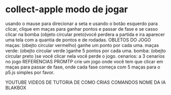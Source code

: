 # collect-apple                                                                                                                                                                                                                                                    modo de jogar 
usando o mause para direcionar a seta e usando o botão esquerdo para clicar, clique em maças para ganhar pontos e passar de fase e se casso clicar na bomba (objeto circular preto)você perdera a partida e ira aparecer uma tela com a quantia de pontos e de rodadas.                                                                                                                                                                                                                                                          OBLETOS DO JOGO 
maças: (obejto circular vermelho) ganhe um ponto por cada uma. 
maças verde: (obejto circular verde )ganhe 5 pontos por cada uma. 
 bomba: (obejto circular preto )se você clicar nela você perde o jogo. 
cenarios: a 3 cenarios no jogo 
REFERENCIAS
PROMTP
crie um jogo onde você tem que clicar em maças para passar de fase, onde cada fase começa com 5 maças para o p5.js simples por favor. 

YOUTUBE
VIDEOS DE TUTORIA DE COMO CRIAS COMANDOS 
NOME DA IA BLAKBOX
